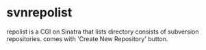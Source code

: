 svnrepolist
===========

repolist is a CGI on Sinatra that lists directory consists of subversion repositories. comes with 'Create New Repository' button.
